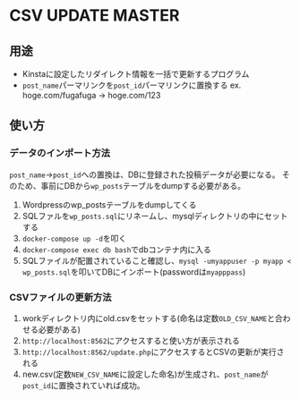 # CSV UPDATE MASTER

## 用途
- Kinstaに設定したリダイレクト情報を一括で更新するプログラム
- `post_name`パーマリンクを`post_id`パーマリンクに置換する
ex. hoge.com/fugafuga → hoge.com/123

## 使い方
### データのインポート方法

`post_name`→`post_id`への置換は、DBに登録された投稿データが必要になる。
そのため、事前にDBから`wp_posts`テーブルをdumpする必要がある。

1. Wordpressのwp_postsテーブルをdumpしてくる
2. SQLファルを`wp_posts.sql`にリネームし、mysqlディレクトリの中にセットする
3. `docker-compose up -d`を叩く
4. `docker-compose exec db bash`でdbコンテナ内に入る
5. SQLファイルが配置されていること確認し、`mysql -umyappuser -p myapp < wp_posts.sql`を叩いてDBにインポート(passwordは`myapppass`)

### CSVファイルの更新方法
1. workディレクトリ内にold.csvをセットする(命名は定数`OLD_CSV_NAME`と合わせる必要がある)
2. `http://localhost:8562`にアクセスすると使い方が表示される
3. `http://localhost:8562/update.php`にアクセスするとCSVの更新が実行される
4. new.csv(定数`NEW_CSV_NAME`に設定した命名)が生成され、`post_name`が`post_id`に置換されていれば成功。